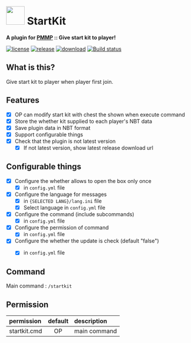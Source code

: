 # <img src="https://rawgit.com/PresentKim/SVG-files/master/plugin-icons/startkit.svg" height="50" width="50"> StartKit
__A plugin for [PMMP](https://pmmp.io) :: Give start kit to player!__  
  
[![license](https://img.shields.io/github/license/organization/StartKit-PMMP.svg?label=License)](LICENSE)
[![release](https://img.shields.io/github/release/organization/StartKit-PMMP.svg?label=Release)](../../releases/latest)
[![download](https://img.shields.io/github/downloads/organization/StartKit-PMMP/total.svg?label=Download)](../../releases/latest)
[![Build status](https://ci.appveyor.com/api/projects/status/93r5ui5bx74jslbt/branch/master?svg=true)](https://ci.appveyor.com/project/PresentKim/startkit-pmmp/branch/master)
  
## What is this?   
Give start kit to player when player first join.  

  
  
## Features  
- [x] OP can modify start kit with chest the shown when execute command  
- [x] Store the whether kit supplied to each player's NBT data  
- [x] Save plugin data in NBT format  
- [x] Support configurable things  
- [x] Check that the plugin is not latest version  
  - [x] If not latest version, show latest release download url  
  
## Configurable things  
- [x] Configure the whether allows to open the box only once  
  - [x] in `config.yml` file  
- [x] Configure the language for messages  
  - [x] in `{SELECTED LANG}/lang.ini` file  
  - [x] Select language in `config.yml` file  
- [x] Configure the command (include subcommands)  
  - [x] in `config.yml` file  
- [x] Configure the permission of command  
  - [x] in `config.yml` file  
- [x] Configure the whether the update is check (default "false")
  - [x] in `config.yml` file  
  
  
## Command
Main command : `/startkit`  
  
  
## Permission
| permission   | default  | description  |
| :----------- | :------: | :----------- |
| startkit.cmd | OP       | main command |

